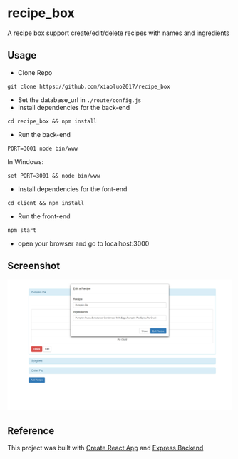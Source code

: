 # recipe_box
A recipe box support create/edit/delete recipes with names and ingredients

## Usage
* Clone Repo
```
git clone https://github.com/xiaoluo2017/recipe_box
```
* Set the database_url in ```./route/config.js```
* Install dependencies for the back-end
```
cd recipe_box && npm install
```
* Run the back-end
```
PORT=3001 node bin/www
```
In Windows:
```
set PORT=3001 && node bin/www
```
* Install dependencies for the font-end
```
cd client && npm install
```
* Run the front-end
```
npm start
```
* open your browser and go to localhost:3000

## Screenshot
<img src="https://github.com/xiaoluo2017/recipe_box/blob/master/images/Capture.PNG">

## Reference
This project was built with [Create React App](https://github.com/facebookincubator/create-react-app) and [Express Backend](https://daveceddia.com/create-react-app-express-backend/)
